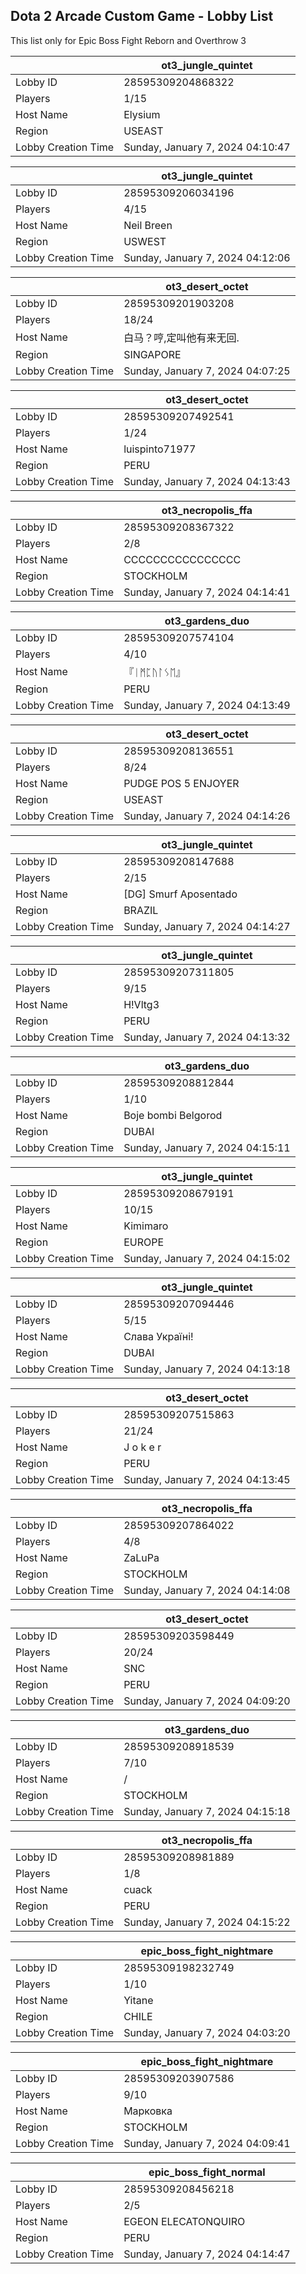 ## Dota 2 Arcade Custom Game - Lobby List

This list only for Epic Boss Fight Reborn and Overthrow 3

|  | ot3_jungle_quintet |
| ------ | ------ |
| Lobby ID | 28595309204868322 |
| Players | 1/15 |
| Host Name | Elysium |
| Region | USEAST |
| Lobby Creation Time | Sunday, January 7, 2024 04:10:47 |


|  | ot3_jungle_quintet |
| ------ | ------ |
| Lobby ID | 28595309206034196 |
| Players | 4/15 |
| Host Name | Neil Breen |
| Region | USWEST |
| Lobby Creation Time | Sunday, January 7, 2024 04:12:06 |


|  | ot3_desert_octet |
| ------ | ------ |
| Lobby ID | 28595309201903208 |
| Players | 18/24 |
| Host Name | 白马？哼,定叫他有来无回. |
| Region | SINGAPORE |
| Lobby Creation Time | Sunday, January 7, 2024 04:07:25 |


|  | ot3_desert_octet |
| ------ | ------ |
| Lobby ID | 28595309207492541 |
| Players | 1/24 |
| Host Name | luispinto71977 |
| Region | PERU |
| Lobby Creation Time | Sunday, January 7, 2024 04:13:43 |


|  | ot3_necropolis_ffa |
| ------ | ------ |
| Lobby ID | 28595309208367322 |
| Players | 2/8 |
| Host Name | СССССССССССССССС |
| Region | STOCKHOLM |
| Lobby Creation Time | Sunday, January 7, 2024 04:14:41 |


|  | ot3_gardens_duo |
| ------ | ------ |
| Lobby ID | 28595309207574104 |
| Players | 4/10 |
| Host Name | 『ᛁᛗᛈᚢᛚᛊᛖ』 |
| Region | PERU |
| Lobby Creation Time | Sunday, January 7, 2024 04:13:49 |


|  | ot3_desert_octet |
| ------ | ------ |
| Lobby ID | 28595309208136551 |
| Players | 8/24 |
| Host Name | PUDGE POS 5 ENJOYER |
| Region | USEAST |
| Lobby Creation Time | Sunday, January 7, 2024 04:14:26 |


|  | ot3_jungle_quintet |
| ------ | ------ |
| Lobby ID | 28595309208147688 |
| Players | 2/15 |
| Host Name | [DG] Smurf Aposentado |
| Region | BRAZIL |
| Lobby Creation Time | Sunday, January 7, 2024 04:14:27 |


|  | ot3_jungle_quintet |
| ------ | ------ |
| Lobby ID | 28595309207311805 |
| Players | 9/15 |
| Host Name | H!Vltg3 |
| Region | PERU |
| Lobby Creation Time | Sunday, January 7, 2024 04:13:32 |


|  | ot3_gardens_duo |
| ------ | ------ |
| Lobby ID | 28595309208812844 |
| Players | 1/10 |
| Host Name | Boje bombi Belgorod |
| Region | DUBAI |
| Lobby Creation Time | Sunday, January 7, 2024 04:15:11 |


|  | ot3_jungle_quintet |
| ------ | ------ |
| Lobby ID | 28595309208679191 |
| Players | 10/15 |
| Host Name | Kimimaro |
| Region | EUROPE |
| Lobby Creation Time | Sunday, January 7, 2024 04:15:02 |


|  | ot3_jungle_quintet |
| ------ | ------ |
| Lobby ID | 28595309207094446 |
| Players | 5/15 |
| Host Name | Слава Україні! |
| Region | DUBAI |
| Lobby Creation Time | Sunday, January 7, 2024 04:13:18 |


|  | ot3_desert_octet |
| ------ | ------ |
| Lobby ID | 28595309207515863 |
| Players | 21/24 |
| Host Name | J o k e r |
| Region | PERU |
| Lobby Creation Time | Sunday, January 7, 2024 04:13:45 |


|  | ot3_necropolis_ffa |
| ------ | ------ |
| Lobby ID | 28595309207864022 |
| Players | 4/8 |
| Host Name | ZaLuPa |
| Region | STOCKHOLM |
| Lobby Creation Time | Sunday, January 7, 2024 04:14:08 |


|  | ot3_desert_octet |
| ------ | ------ |
| Lobby ID | 28595309203598449 |
| Players | 20/24 |
| Host Name | SNC |
| Region | PERU |
| Lobby Creation Time | Sunday, January 7, 2024 04:09:20 |


|  | ot3_gardens_duo |
| ------ | ------ |
| Lobby ID | 28595309208918539 |
| Players | 7/10 |
| Host Name | / |
| Region | STOCKHOLM |
| Lobby Creation Time | Sunday, January 7, 2024 04:15:18 |


|  | ot3_necropolis_ffa |
| ------ | ------ |
| Lobby ID | 28595309208981889 |
| Players | 1/8 |
| Host Name | cuack |
| Region | PERU |
| Lobby Creation Time | Sunday, January 7, 2024 04:15:22 |


|  | epic_boss_fight_nightmare |
| ------ | ------ |
| Lobby ID | 28595309198232749 |
| Players | 1/10 |
| Host Name | Yitane |
| Region | CHILE |
| Lobby Creation Time | Sunday, January 7, 2024 04:03:20 |


|  | epic_boss_fight_nightmare |
| ------ | ------ |
| Lobby ID | 28595309203907586 |
| Players | 9/10 |
| Host Name | Марковка |
| Region | STOCKHOLM |
| Lobby Creation Time | Sunday, January 7, 2024 04:09:41 |


|  | epic_boss_fight_normal |
| ------ | ------ |
| Lobby ID | 28595309208456218 |
| Players | 2/5 |
| Host Name | EGEON ELECATONQUIRO |
| Region | PERU |
| Lobby Creation Time | Sunday, January 7, 2024 04:14:47 |


